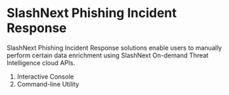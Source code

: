 # SlashNext Phishing Incident Response
SlashNext Phishing Incident Response solutions enable users to manually perform certain data enrichment using SlashNext On-demand Threat Intelligence cloud APIs.

1. Interactive Console 
1. Command-line Utility 

